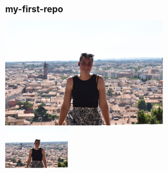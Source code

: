 # my-first-repo
![sanne stockmans](sanne.jpg)
<img src="sanne.jpg" alt="sanne stockmans" width="200">
